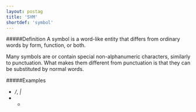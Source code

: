 ```yaml
---
layout: postag
title: 'SYM'
shortdef: 'symbol'
---
```

#####Definition
A symbol is a word-like entity that differs from ordinary words by form, function, or both.

Many symbols are or contain special non-alphanumeric characters, similarly to punctuation. What makes them different from punctuation is that they can be substituted by normal words. 

#####Examples
* */*, *|*
* *

<!-- Interlanguage links updated Út zář 29 20:31:31 CEST 2020 -->
